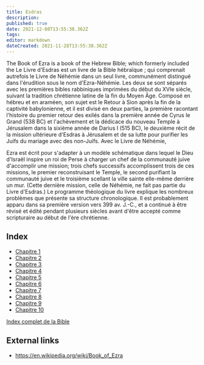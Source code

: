 ```yaml
---
title: Esdras
description: 
published: true
date: 2021-12-08T13:55:38.362Z
tags: 
editor: markdown
dateCreated: 2021-11-28T13:55:38.362Z
---
```


The Book of Ezra is a book of the Hebrew Bible; which formerly included the Le Livre d'Esdras est un livre de la Bible hébraïque ; qui comprenait autrefois le Livre de Néhémie dans un seul livre, communément distingué dans l'érudition sous le nom d'Ezra-Néhémie. Les deux se sont séparés avec les premières bibles rabbiniques imprimées du début du XVIe siècle, suivant la tradition chrétienne latine de la fin du Moyen Âge. Composé en hébreu et en araméen, son sujet est le Retour à Sion après la fin de la captivité babylonienne, et il est divisé en deux parties, la première racontant l'histoire du premier retour des exilés dans la première année de Cyrus le Grand (538 BC) et l'achèvement et la dédicace du nouveau Temple à Jérusalem dans la sixième année de Darius I (515 BC), le deuxième récit de la mission ultérieure d'Esdras à Jérusalem et de sa lutte pour purifier les Juifs du mariage avec des non-Juifs. Avec le Livre de Néhémie,

Ezra est écrit pour s'adapter à un modèle schématique dans lequel le Dieu d'Israël inspire un roi de Perse à charger un chef de la communauté juive d'accomplir une mission; trois chefs successifs accomplissent trois de ces missions, le premier reconstruisant le Temple, le second purifiant la communauté juive et le troisième scellant la ville sainte elle-même derrière un mur. (Cette dernière mission, celle de Néhémie, ne fait pas partie du Livre d'Esdras.) Le programme théologique du livre explique les nombreux problèmes que présente sa structure chronologique. Il est probablement apparu dans sa première version vers 399 av. J.-C., et a continué à être révisé et édité pendant plusieurs siècles avant d'être accepté comme scripturaire au début de l'ère chrétienne.

## Index

- [Chapitre 1](/fr/Bible/Ezra/1)
- [Chapitre 2](/fr/Bible/Ezra/2)
- [Chapitre 3](/fr/Bible/Ezra/3)
- [Chapitre 4](/fr/Bible/Ezra/4)
- [Chapitre 5](/fr/Bible/Ezra/5)
- [Chapitre 6](/fr/Bible/Ezra/6)
- [Chapitre 7](/fr/Bible/Ezra/7)
- [Chapitre 8](/fr/Bible/Ezra/8)
- [Chapitre 9](/fr/Bible/Ezra/9)
- [Chapitre 10](/fr/Bible/Ezra/10)


[Index complet de la Bible](/fr/index/bible)


## External links

- https://en.wikipedia.org/wiki/Book_of_Ezra